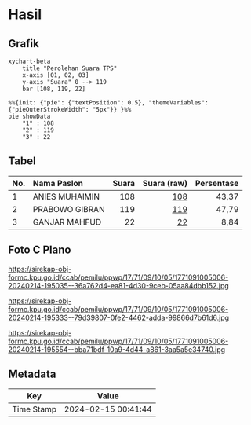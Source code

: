 # Hasil

## Grafik

```mermaid
xychart-beta
    title "Perolehan Suara TPS"
    x-axis [01, 02, 03]
    y-axis "Suara" 0 --> 119
    bar [108, 119, 22]
```

```mermaid
%%{init: {"pie": {"textPosition": 0.5}, "themeVariables": {"pieOuterStrokeWidth": "5px"}} }%%
pie showData
    "1" : 108
    "2" : 119
    "3" : 22
```

## Tabel

| No. | Nama Paslon    | Suara | Suara (raw) | Persentase |
|:--- |:-------------- | -----:| -----------:| ----------:|
| 1   | ANIES MUHAIMIN | 108   | [108][p-1]  | 43,37      |
| 2   | PRABOWO GIBRAN | 119   | [119][p-2]  | 47,79      |
| 3   | GANJAR MAHFUD  | 22    | [22][p-3]   | 8,84       |


[p-1]: https://github.com/gigit-pemilu/pemilu-2024-17-bengkulu/blob/main/pilpres/hitung-suara/sub/17-bengkulu/sub/71-kota-bengkulu/sub/09-singaran-pati/sub/1005-timur-indah/sub/006-tps/sub/paslon-1.txt
[p-2]: https://github.com/gigit-pemilu/pemilu-2024-17-bengkulu/blob/main/pilpres/hitung-suara/sub/17-bengkulu/sub/71-kota-bengkulu/sub/09-singaran-pati/sub/1005-timur-indah/sub/006-tps/sub/paslon-2.txt
[p-3]: https://github.com/gigit-pemilu/pemilu-2024-17-bengkulu/blob/main/pilpres/hitung-suara/sub/17-bengkulu/sub/71-kota-bengkulu/sub/09-singaran-pati/sub/1005-timur-indah/sub/006-tps/sub/paslon-3.txt

## Foto C Plano

https://sirekap-obj-formc.kpu.go.id/ccab/pemilu/ppwp/17/71/09/10/05/1771091005006-20240214-195035--36a762d4-ea81-4d30-9ceb-05aa84dbb152.jpg

https://sirekap-obj-formc.kpu.go.id/ccab/pemilu/ppwp/17/71/09/10/05/1771091005006-20240214-195333--79d39807-0fe2-4462-adda-99866d7b61d6.jpg

https://sirekap-obj-formc.kpu.go.id/ccab/pemilu/ppwp/17/71/09/10/05/1771091005006-20240214-195554--bba71bdf-10a9-4d44-a861-3aa5a5e34740.jpg


## Metadata

| Key        | Value               |
| ---------- | ------------------- |
| Time Stamp | 2024-02-15 00:41:44 |



